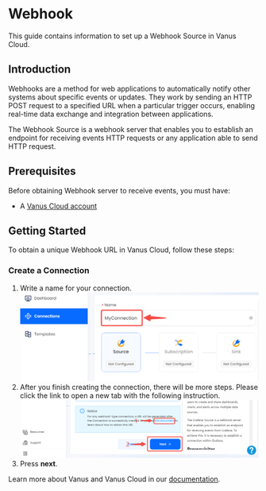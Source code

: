 # Webhook

This guide contains information to set up a Webhook Source in Vanus Cloud.

## Introduction

Webhooks are a method for web applications to automatically notify other systems about specific events or updates. They work by sending an HTTP POST request to a specified URL when a particular trigger occurs, enabling real-time data exchange and integration between applications.

The Webhook Source is a webhook server that enables you to establish an endpoint for receiving events HTTP requests or any application able to send HTTP request. 


## Prerequisites

Before obtaining Webhook server to receive events, you must have:

- A [Vanus Cloud account](https://cloud.vanus.ai)

## Getting Started

To obtain a unique Webhook URL in Vanus Cloud, follow these steps:

### Create a Connection

1. Write a name for your connection.
   ![img.png](images/connection.png)
2. After you finish creating the connection, there will be more steps. Please click the link to open a new tab with the following instruction.
![img.png](images/webhook_setup.png)
3. Press **next**.


Learn more about Vanus and Vanus Cloud in our [documentation](https://docs.vanus.ai).